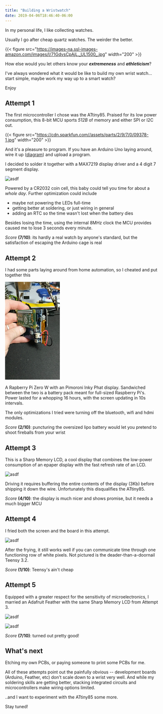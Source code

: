 ```yaml
---
title: "Building a Wristwatch"
date: 2019-04-06T18:46:40-06:00
---
```


In my personal life, I like collecting watches.

Usually I go after cheap quartz watches. The weirder the better.

{{< figure src="https://images-na.ssl-images-amazon.com/images/I/71GdvsCpAjL._UL1500_.jpg" width="200" >}}

How else would you let others know your ***extremeness*** and ***athleticism***?

I've always wondered what it would be like to build my own wrist watch... start simple, maybe work my way up to a smart watch?

Enjoy

## Attempt 1

The first microcontroller I chose was the ATtiny85. Praised for its low power consumption, this 8-bit MCU sports *512B* of memory and either SPI or I2C out.

{{< figure src="https://cdn.sparkfun.com//assets/parts/2/9/7/0/09378-1.jpg" width="200" >}}

And it's a pleasure to program. If you have an Arduino Uno laying around, wire it up ([diagram](https://www.hackster.io/arjun/programming-attiny85-with-arduino-uno-afb829)) and upload a program.

I decided to solder it together with a MAX7219 display driver and a 4 digit 7 segment display.

![asdf](/images/baw-1.gif)

Powered by a CR2032 coin cell, this baby could tell you time for about a _whole day_. Further optimization could include

* maybe not powering the LEDs full-time
* getting better at soldering, or just wiring in general
* adding an RTC so the time wasn't lost when the battery dies

Besides losing the time, using the internal 8MHz clock the MCU provides caused me to lose 3 seconds every minute.

_Score_ **(7/10)**: its hardly a real watch by anyone's standard, but the satisfaction of escaping the Arduino cage is real

## Attempt 2

I had some parts laying around from home automation, so I cheated and put together this

![asdf](/images/baw-2.gif)

A Rapberry Pi Zero W with an Pimoroni Inky Phat display. Sandwiched between the two is a battery pack meant for full-sized Raspberry Pi's. Power lasted for a whopping 16 hours, with the screen updating in 10s intervals.

The only optimizations I tried were turning off the bluetooth, wifi and hdmi modules.

_Score_ **(2/10)**: puncturing the oversized lipo battery would let you pretend to shoot fireballs from your wrist

## Attempt 3

This is a Sharp Memory LCD, a cool display that combines the low-power consumption of an epaper display with the fast refresh rate of an LCD.

![asdf](/images/baw-3.gif)

Driving it requires buffering the entire contents of the display (3Kb) before shipping it down the wire. Unfortunately this disqualifies the ATtiny85.

 _Score_ **(4/10)**: the display is much nicer and shows promise, but it needs a much bigger MCU

## Attempt 4

I fried both the screen and the board in this attempt.

![asdf](/images/baw-4.gif)

After the frying, it still works well if you can communicate time through one functioning row of white pixels. Not pictured is the deader-than-a-doornail Teensy 3.2.

_Score_ **(1/10)**: Teensy's ain't cheap

## Attempt 5

Equipped with a greater respect for the sensitivity of microelectronics, I married an Adafruit Feather with the same Sharp Memory LCD from Attempt 3.

![asdf](/images/baw-5.gif)

![asdf](/images/baw-6.gif)

_Score_ **(7/10)**: turned out pretty good!

## What's next

Etching my own PCBs, or paying someone to print some PCBs for me.

All of these attempts point out the painfully obvious -- development boards (Arduino, Feather, etc) don't scale down to a wrist very well. And while my soldering skills are getting better, stacking integrated circuits and microcontrollers make wiring options limited.

..and I want to experiment with the ATtiny85 some more.

Stay tuned!
